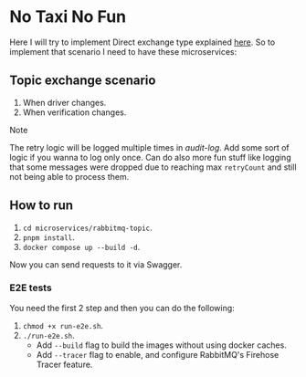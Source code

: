 # No Taxi No Fun

Here I will try to implement Direct exchange type explained [here](../../.github/docs/rabbitmq/README.md#topicExchangeType). So to implement that scenario I need to have these microservices:

## Topic exchange scenario

1. When driver changes.
2. When verification changes.

> [!NOTE]
>
> The retry logic will be logged multiple times in _audit-log_. Add some sort of logic if you wanna to log only once. Can do also more fun stuff like logging that some messages were dropped due to reaching max `retryCount` and still not being able to process them.

## How to run

1. `cd microservices/rabbitmq-topic`.
2. `pnpm install`.
3. `docker compose up --build -d`.

Now you can send requests to it via Swagger.

### E2E tests

You need the first 2 step and then you can do the following:

1. `chmod +x run-e2e.sh`.
2. `./run-e2e.sh`.
   - Add `--build` flag to build the images without using docker caches.
   - Add `--tracer` flag to enable, and configure RabbitMQ's Firehose Tracer feature.

